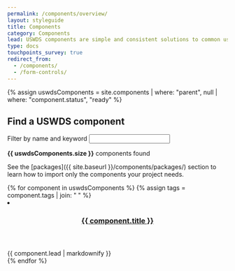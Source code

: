 ```yaml
---
permalink: /components/overview/
layout: styleguide
title: Components
category: Components
lead: USWDS components are simple and consistent solutions to common user-interface needs.
type: docs
touchpoints_survey: true
redirect_from:
  - /components/
  - /form-controls/
---
```


{% assign uswdsComponents = site.components | where: "parent", null | where: "component.status", "ready" %}

<div class="bg-base-lighter padding-2 radius-md">
  <h2 class="font-lang-lg margin-top-0 margin-bottom-0">Find a USWDS component</h2>
  <div role="region" aria-label="Component search" aria-atomic="true" class="margin-top-1">
    <label for="icon-filter">Filter by name and keyword</label>
    <input class="usa-input" id="icon-filter" class="usa-input" type="text" onkeyup="filter(this)"/>
    <p class="text-base-darker margin-top-1 margin-bottom-0" aria-live="polite"><span id="component-count"><strong>{{ uswdsComponents.size }}</strong> components found</span></p>
  </div>
</div>

See the [packages]({{ site.baseurl }}/components/packages/) section to learn how to import only the components your project needs.

<div class="usa-card-group flex-row margin-top-4">
{% for component in uswdsComponents %}
{% assign tags = component.tags | join: " " %}
  <li
    class="usa-card site-component-card grid-col-6 tablet:grid-col-4 margin-bottom-2"
    role="region"
    aria-atomic="true"
    aria-label="{{ component.title }}"
    data-meta="{{ component.title }} {{ tags }}">
    <div class="usa-card__container">
      <header class="usa-card__header">
        <h3 class="usa-card__heading font-lang-lg"><a href="{{ component.permalink | prepend: site.baseurl }}">{{ component.title }}</a></h3>
      </header>
      <div class="usa-card__body font-lang-sm">
        {{ component.lead | markdownify }}
      </div>
    </div>
  </li>
{% endfor %}

<script>
function filter(e){
    search = e.value.toLowerCase();
    document.querySelectorAll('.site-component-card').forEach(function(row){
        text = row.getAttribute("data-meta").toLowerCase();
        if(text.match(search)){
            row.classList.remove("display-none");
        } else {
            row.classList.add("display-none");
        }
    });
    componentCount = document.querySelectorAll('.site-component-card:not(.display-none)').length;
    var word = (componentCount === 1) ? "component" : "components";
    document.getElementById("component-count").innerHTML = `<strong>${componentCount}</strong> ${word} found`
}
</script>
